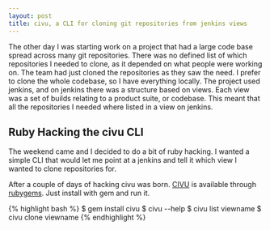 ```yaml
---
layout: post
title: civu, a CLI for cloning git repositories from jenkins views
---
```


The other day I was starting work on a project that had a large code base spread across many git repositories.
There was no defined list of which repositories I needed to clone, as it depended on what people were working on.
The team had just cloned the repositories as they saw the need.
I prefer to clone the whole codebase, so I have everything locally.
The project used jenkins, and on jenkins there was a structure based on views.
Each view was a set of builds relating to a product suite, or codebase.
This meant that all the repositories I needed where listed in a view on jenkins.

Ruby Hacking the civu CLI
-------------------------

The weekend came and I decided to do a bit of ruby hacking.
I wanted a simple CLI that would let me point at a jenkins and tell it which view I wanted to clone repositories for.

After a couple of days of hacking civu was born. [CIVU](https://github.com/kenglxn/civu) is available through [rubygems](http://rubygems.org/gems/civu).
Just install with gem and run it.

{% highlight bash %}
$ gem install civu
$ civu --help 
$ civu list viewname
$ civu clone viewname
{% endhighlight %}
